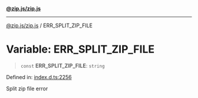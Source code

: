 [**@zip.js/zip.js**](../README.md)

***

[@zip.js/zip.js](../globals.md) / ERR\_SPLIT\_ZIP\_FILE

# Variable: ERR\_SPLIT\_ZIP\_FILE

> `const` **ERR\_SPLIT\_ZIP\_FILE**: `string`

Defined in: [index.d.ts:2256](https://github.com/gildas-lormeau/zip.js/blob/93e5cfb75d3abfbb07c60a453452660b0c4b1526/index.d.ts#L2256)

Split zip file error

